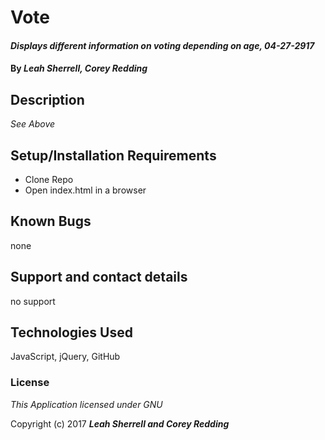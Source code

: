 # Vote

#### _Displays different information on voting depending on age, 04-27-2917_

#### By _**Leah Sherrell, Corey Redding**_

## Description

_See Above_

## Setup/Installation Requirements

* Clone Repo
* Open index.html in a browser

## Known Bugs

none

## Support and contact details

no support

## Technologies Used

JavaScript, jQuery, GitHub

### License

*This Application licensed under GNU*

Copyright (c) 2017 **_Leah Sherrell and Corey Redding_**
